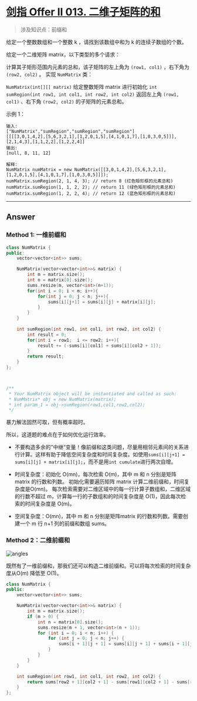 # [剑指 Offer II 013. 二维子矩阵的和](https://leetcode.cn/problems/O4NDxx/)

> 涉及知识点：前缀和

给定一个整数数组和一个整数 k ，请找到该数组中和为 k 的连续子数组的个数。

 

给定一个二维矩阵 matrix，以下类型的多个请求：

计算其子矩形范围内元素的总和，该子矩阵的左上角为 `(row1, col1)` ，右下角为 `(row2, col2)` 。
实现 `NumMatrix` 类：

`NumMatrix(int[][] matrix)` 给定整数矩阵 matrix 进行初始化
`int sumRegion(int row1, int col1, int row2, int col2)` 返回左上角 `(row1, col1)` 、右下角 `(row2, col2)` 的子矩阵的元素总和。


示例 1：

```
输入: 
["NumMatrix","sumRegion","sumRegion","sumRegion"]
[[[[3,0,1,4,2],[5,6,3,2,1],[1,2,0,1,5],[4,1,0,1,7],[1,0,3,0,5]]],[2,1,4,3],[1,1,2,2],[1,2,2,4]]
输出: 
[null, 8, 11, 12]

解释:
NumMatrix numMatrix = new NumMatrix([[3,0,1,4,2],[5,6,3,2,1],[1,2,0,1,5],[4,1,0,1,7],[1,0,3,0,5]]]);
numMatrix.sumRegion(2, 1, 4, 3); // return 8 (红色矩形框的元素总和)
numMatrix.sumRegion(1, 1, 2, 2); // return 11 (绿色矩形框的元素总和)
numMatrix.sumRegion(1, 2, 2, 4); // return 12 (蓝色矩形框的元素总和)
```



------

## Answer

### Method 1: 一维前缀和

```c++
class NumMatrix {
public:
    vector<vector<int>> sums;

    NumMatrix(vector<vector<int>>& matrix) {
        int m = matrix.size();
        int n = matrix[0].size();
        sums.resize(m, vector<int>(n+1));
        for(int i = 0; i < m; i++){
            for(int j = 0; j < n; j++){
                sums[i][j+1] = sums[i][j] + matrix[i][j];
            }
        }
    }
    
    int sumRegion(int row1, int col1, int row2, int col2) {
        int result = 0;
        for(int i = row1;  i <= row2; i++){
            result += (-sums[i][col1] + sums[i][col2 + 1]);
        }
        return result;
    }
};



/**
 * Your NumMatrix object will be instantiated and called as such:
 * NumMatrix* obj = new NumMatrix(matrix);
 * int param_1 = obj->sumRegion(row1,col1,row2,col2);
 */

```

暴力解法固然可取，但有概率超时。

所以，这道题的难点在于如何优化运行效率。

- 不要构造多余的”中继“变量！像前缀和这类问题，尽量用相邻元素间的关系进行计算。这样有助于降低空间复杂度和时间复杂度。如使用`sums[i][j+1] = sums[i][j] + matrix[i][j];`，而不是用`int cumulate`进行两次自增。

- 时间复杂度：初始化 O(mn)，每次检索 O(m)，其中 m 和 n 分别是矩阵 matrix 的行数和列数。
  初始化需要遍历矩阵 matrix 计算二维前缀和，时间复杂度是O(mn)。
  每次检索需要对二维区域中的每一行计算子数组和，二维区域的行数不超过 m，计算每一行的子数组和的时间复杂度是 O(1)，因此每次检索的时间复杂度是 O(m)。
- 空间复杂度：O(mn)，其中 m 和 n 分别是矩阵matrix 的行数和列数。需要创建一个 m 行 n+1 列的前缀和数组 sums。




### Method 2：二维前缀和

![angles](https://ly-blog.oss-cn-shenzhen.aliyuncs.com/leetcode/angles-triangles.jpg)

既然有了一维前缀和，那我们还可以构造二维前缀和。可以将每次检索的时间复杂度从O(m) 降低至 O(1)。

```c++
class NumMatrix {
public:
    vector<vector<int>> sums;

    NumMatrix(vector<vector<int>>& matrix) {
        int m = matrix.size();
        if (m > 0) {
            int n = matrix[0].size();
            sums.resize(m + 1, vector<int>(n + 1));
            for (int i = 0; i < m; i++) {
                for (int j = 0; j < n; j++) {
                    sums[i + 1][j + 1] = sums[i][j + 1] + sums[i + 1][j] - sums[i][j] + matrix[i][j];
                }
            }
        }
    }

    int sumRegion(int row1, int col1, int row2, int col2) {
        return sums[row2 + 1][col2 + 1] - sums[row1][col2 + 1] - sums[row2 + 1][col1] + sums[row1][col1];
    }
};

```

